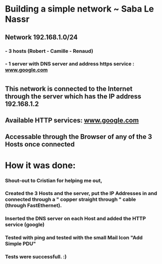 
# Building a simple network ~ Saba Le Nassr

## Network 192.168.1.0/24
### - 3 hosts (Robert - Camille - Renaud) 
### - 1 server with DNS server and address https service : www.google.com 

#
## This network is connected to the Internet through the server which has the IP address 192.168.1.2
## Available HTTP services: www.google.com 
## Accessable through the Browser of any of the 3 Hosts once connected
#
#

# How it was done: 
### Shout-out to Cristian for helping me out,
### Created the 3 Hosts and the server, put the IP Addresses in and connected through a " copper straight through " cable (through FastEthernet). 
### Inserted the DNS server on each Host and added the HTTP service (google) 
### Tested with ping and tested with the small Mail Icon "Add Simple PDU"
### Tests were successfull. :)
### 
